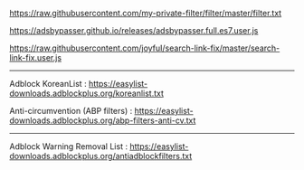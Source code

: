 https://raw.githubusercontent.com/my-private-filter/filter/master/filter.txt

https://adsbypasser.github.io/releases/adsbypasser.full.es7.user.js

https://raw.githubusercontent.com/joyfuI/search-link-fix/master/search-link-fix.user.js

---

Adblock KoreanList :
https://easylist-downloads.adblockplus.org/koreanlist.txt

Anti-circumvention (ABP filters) : 
https://easylist-downloads.adblockplus.org/abp-filters-anti-cv.txt

---

Adblock Warning Removal List :
https://easylist-downloads.adblockplus.org/antiadblockfilters.txt
